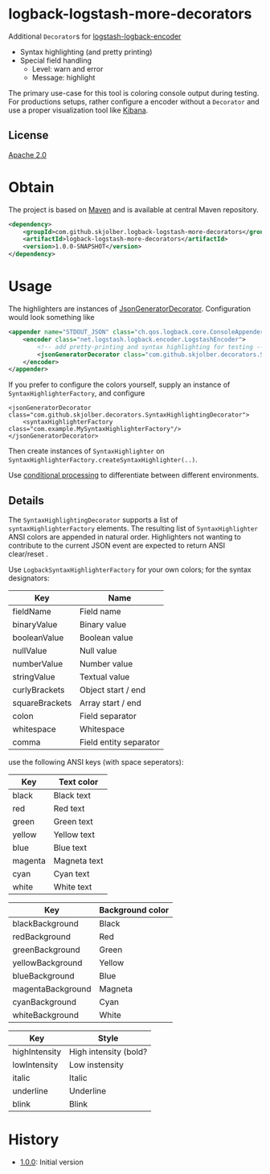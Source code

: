 # logback-logstash-more-decorators
Additional `Decorator`s for [logstash-logback-encoder]

  * Syntax highlighting (and pretty printing)
  * Special field handling
    * Level: warn and error
    * Message: highlight

The primary use-case for this tool is coloring console output during testing. For productions setups, rather configure a encoder without a `Decorator` and use a proper visualization tool like [Kibana]. 

## License
[Apache 2.0]

# Obtain
The project is based on [Maven] and is available at central Maven repository.

```xml
<dependency>
    <groupId>com.github.skjolber.logback-logstash-more-decorators</groupId>
    <artifactId>logback-logstash-more-decorators</artifactId>
    <version>1.0.0-SNAPSHOT</version>
</dependency>
```

# Usage
The highlighters are instances of [JsonGeneratorDecorator]. Configuration would look something like

```xml
<appender name="STDOUT_JSON" class="ch.qos.logback.core.ConsoleAppender">
	<encoder class="net.logstash.logback.encoder.LogstashEncoder">
		<!-- add pretty-printing and syntax highlighting for testing -->
		<jsonGeneratorDecorator class="com.github.skjolber.decorators.SyntaxHighligtingDecorator"/>
	</encoder>
</appender>
```

If you prefer to configure the colors yourself, supply an instance of `SyntaxHighlighterFactory`, and configure

```
<jsonGeneratorDecorator class="com.github.skjolber.decorators.SyntaxHighlightingDecorator">
	<syntaxHighlighterFactory class="com.example.MySyntaxHighlighterFactory"/>
</jsonGeneratorDecorator>
```

Then create instances of `SyntaxHighlighter` on `SyntaxHighlighterFactory.createSyntaxHighlighter(..)`. 

Use [conditional processing] to differentiate between different environments.

## Details
The `SyntaxHighlightingDecorator` supports a list of `syntaxHighlighterFactory` elements. The resulting list of `SyntaxHighlighter` ANSI colors are appended in natural order. Highlighters not wanting to contribute to the current JSON event are expected to return ANSI clear/reset .

Use `LogbackSyntaxHighlighterFactory` for your own colors; for the syntax designators:

| Key | Name |
|-----|------|
| fieldName | Field name |
| binaryValue | Binary value |
| booleanValue | Boolean value |
| nullValue| Null value |
| numberValue| Number value |
| stringValue| Textual value |
| curlyBrackets| Object start / end |
| squareBrackets| Array start / end |
| colon| Field separator |
| whitespace| Whitespace |
| comma| Field entity separator |

use the following ANSI keys (with space seperators):

| Key | Text color |
| ----- | ----------- |
| black | Black text |
|red | Red text | 
|green | Green text |
|yellow | Yellow text |
|blue | Blue text |
|magenta | Magneta text |
|cyan | Cyan text |
|white | White text |

| Key | Background color |
| ----- | ----------- |
|blackBackground | Black |
|redBackground | Red |
|greenBackground | Green |
|yellowBackground | Yellow |
|blueBackground | Blue |
|magentaBackground | Magneta |
|cyanBackground | Cyan | 
|whiteBackground | White |

| Key | Style |
| ----- | ----------- |
|highIntensity | High intensity (bold? |
|lowIntensity | Low instensity |
|italic | Italic
|underline | Underline
|blink| Blink |


# History

 - [1.0.0]: Initial version

[Apache 2.0]:          		http://www.apache.org/licenses/LICENSE-2.0.html
[issue-tracker]:       		https://github.com/skjolber/logback-logstash-more-decorators/issues
[Maven]:                	http://maven.apache.org/
[1.0.0]:					https://github.com/skjolber/logback-logstash-more-decorators/releases/tag/logback-logstash-more-decorators-1.0.0
[jackson-syntax-highlight]:	https://github.com/skjolber/jackson-syntax-highlight
[Jackson]:					https://github.com/FasterXML/jackson
[ANSI]:						https://en.wikipedia.org/wiki/ANSI_escape_code
[JSON]:						https://no.wikipedia.org/wiki/JSON
[JsonGeneratorDecorator]:	https://github.com/logstash/logstash-logback-encoder/blob/master/src/main/java/net/logstash/logback/decorate/JsonGeneratorDecorator.java
[logstash-logback-encoder]:	https://github.com/logstash/logstash-logback-encoder
[Kibana]:                   https://www.elastic.co/products/kibana
[conditional processing]:	https://logback.qos.ch/manual/configuration.html#conditional

